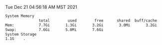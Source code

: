 Tue Dec 21 04:56:18 AM MST 2021
```bash
System Memory
               total        used        free      shared  buff/cache   available
Mem:           7.7Gi       1.3Gi       3.2Gi       3.0Mi       3.2Gi       5.9Gi
Swap:          7.6Gi       5.0Mi       7.6Gi
System Storage
1.1G	.
```
